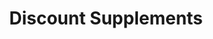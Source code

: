 ---
title: "Discount Supplements"
url: /greystones/discount-supplements/
shop: nutrition supplements
---